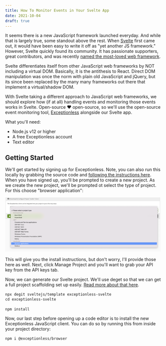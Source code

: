 ```yaml
---
title: How To Monitor Events in Your Svelte App
date: 2021-10-04
draft: true
---
```

    
It seems there is a new JavaScript framework launched everyday. And while that is largely true, some standout above the rest. When [Svelte](https://svelte.dev/) first came out, it would have been easy to write it off as "yet another JS framework." However, Svelte quickly found its community. It has passionate supporters, great contributors, and was recently [named the most-loved web framework](https://insights.stackoverflow.com/survey/2021#section-most-loved-dreaded-and-wanted-web-frameworks). 

Svelte differentiates itself from other JavaScript web frameworks by NOT including a virtual DOM. Basically, it is the antithesis to React. Direct DOM manipulation was once the norm with plain old JavaScript and jQuery, but its since been replaced by the many many frameworks out there that implement a virtual/shadow DOM. 

With Svelte taking a different approach to JavaScript web frameworks, we should explore how (if at all) handling events and monitoring those events works in Svelte. Open-source ❤️ open-source, so we'll use the open-source event monitoring tool, [Exceptionless](https://exceptionless.com) alongside our Svelte app. 

What you'll need: 

* Node.js v12 or higher 
* A free Exceptionless account 
* Text editor 

## Getting Started

We'll get started by signing up for Exceptionless. Note, you can also run this locally by grabbing the source code and [following the instructions here](https://github.com/exceptionless/Exceptionless). When you have signed up, you'll be prompted to create a new project. As we create the new project, we'll be prompted ot select the type of project. For this choose "browser application": 

![New project set up](./new_project.png)

This will give you the install instructions, but don't worry, I'll provide those here as well. Next, click Manage Project and you'll want to grab your API key from the API keys tab. 

Now, we can generate our Svelte project. We'll use deget so that we can get a full project scaffolding set up easily. [Read more about that here](https://svelte.dev/blog/the-easiest-way-to-get-started). 

```
npx degit sveltejs/template exceptionless-svelte
cd exceptionless-svelte

npm install
```

Now, our last step before opening up a code editor is to install the new Exceptionless JavaScript client. You can do so by running this from inside your project directory: 

```
npm i @exceptionless/browser
```



